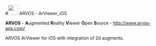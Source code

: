 #<A href="http://github.com/ARVOS-APP/"><img src="http://arvos-app.com/images/arvos_logo_rgb-weiss32.png" width=32></img></a> ARVOS - ArViewer_iOS

<B>ARVOS</B> - <B>A</B>ugmented <B>R</B>eality <B>V</B>iewer <B>O</B>pen <B>S</B>ource -  http://www.arvos-app.com/

ARVOS ArViewer for iOS with integration of 2d augments. 

